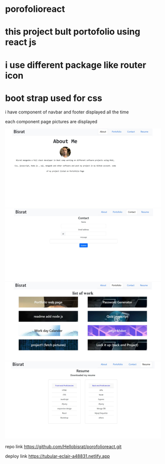 # porofolioreact
<bisrat mengesha>

 # this project bult portofolio using react js

 # i use different package like router icon 

 # boot strap used for css

 i have component of navbar and footer displayed all the time

 each component page pictures are displayed

 <img src='./portfolio/src/assets/About.jpg'>
 <img src='./portfolio/src/assets/Contact.jpg'>
 <img src='./portfolio/src/assets/Portofolio.jpg'>
 <img src='./portfolio/src/assets/Resume.jpg'>


repo link https://github.com/Hellobisrat/porofolioreact.git


deploy link https://tubular-eclair-a48831.netlify.app
